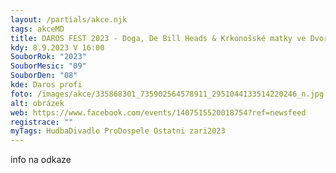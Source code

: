 ```yaml
---
layout: /partials/akce.njk
tags: akceMD
title: DAROS FEST 2023 - Doga, De Bill Heads & Krkonošské matky ve Dvoře Králové
kdy: 8.9.2023 V 16:00
SouborRok: "2023"
SouborMesic: "09"
SouborDen: "08"
kde: Daros profi
foto: /images/akce/335868301_735902564578911_2951044133514220246_n.jpg
alt: obrázek
web: https://www.facebook.com/events/1407515520018754?ref=newsfeed
registrace: ""
myTags: HudbaDivadlo ProDospele Ostatni zari2023
---
```

i﻿nfo na odkaze